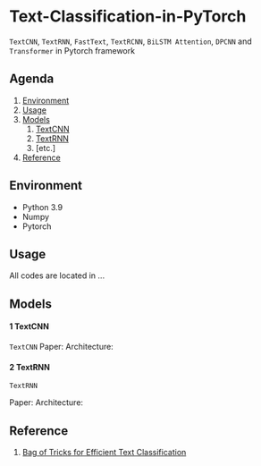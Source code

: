# Text-Classification-in-PyTorch
`TextCNN`, `TextRNN`, `FastText`, `TextRCNN`, `BiLSTM Attention`, `DPCNN` and `Transformer` in Pytorch framework

## Agenda 
1. [Environment](#environment)
2. [Usage](#usage)
3. [Models](#models)
    1. [TextCNN](#1-textcnn)
    2. [TextRNN](#2-textrnn)
    3. [etc.]
4. [Reference](#reference)

## Environment
- Python 3.9
- Numpy 
- Pytorch 

## Usage
All codes are located in ...

## Models

#### 1 TextCNN
`TextCNN` 
Paper:
Architecture: 

#### 2 TextRNN
`TextRNN` 

Paper:
Architecture:

## Reference
1. [Bag of Tricks for Efficient Text Classification](https://arxiv.org/pdf/1607.01759.pdf)
